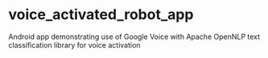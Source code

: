 # voice_activated_robot_app
Android app demonstrating use of Google Voice with Apache OpenNLP text classification library for voice activation
